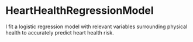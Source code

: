# HeartHealthRegressionModel
I fit a logistic regression model with relevant variables surrounding physical health to accurately predict heart health risk.
